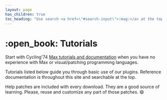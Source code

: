 ```yaml
---
layout: page
has_children: true
toc_heading: "Use search <a href=\"#search-input\">:mag:</a> at the top or all below to find tutorials, features, attributes, methods, and more."
---
```

<h1 id="tutorials">:open_book: Tutorials</h1>

Start with Cycling'74 [Max tutorials and documentation](https://docs.cycling74.com)
when you have no experience with Max or visual/patching programming languages.

Tutorials listed below guide you through basic use of our plugins.
Reference documentation is throughout this site and searchable at the top.

Help patches are included with every download. They are a good source
of learning. Please, reuse and customize any part of those patches. :smile:
